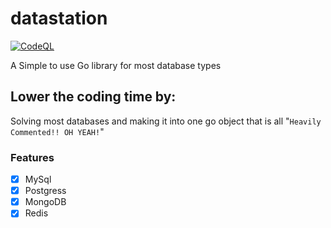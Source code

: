 # datastation

[![CodeQL](https://github.com/Byte-Cats/datastation/actions/workflows/codeql.yml/badge.svg)](https://github.com/Byte-Cats/datastation/actions/workflows/codeql.yml)

A Simple to use Go library for most database types

## Lower the coding time by:
Solving most databases and making it into one go object that is all "`Heavily Commented!! OH YEAH!`"


### Features

- [x] MySql
- [x] Postgress
- [x] MongoDB
- [x] Redis
